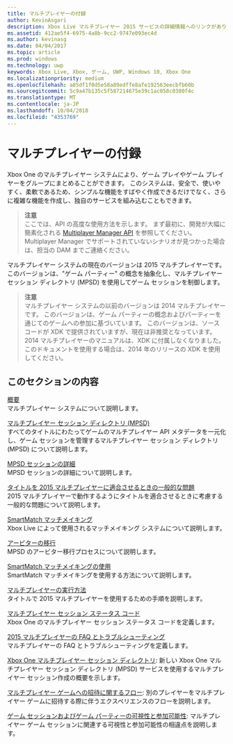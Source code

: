 ```yaml
---
title: マルチプレイヤーの付録
author: KevinAsgari
description: Xbox Live マルチプレイヤー 2015 サービスの詳細情報へのリンクがあります。
ms.assetid: 412ae5f4-6975-4a8b-9cc2-9747e093ec4d
ms.author: kevinasg
ms.date: 04/04/2017
ms.topic: article
ms.prod: windows
ms.technology: uwp
keywords: Xbox Live, Xbox, ゲーム, UWP, Windows 10, Xbox One
ms.localizationpriority: medium
ms.openlocfilehash: a85df1f0d5e58a89edffe8afe192563eecbfb60b
ms.sourcegitcommit: 5c9a47b135c5f587214675e39c1ac058c0380f4c
ms.translationtype: MT
ms.contentlocale: ja-JP
ms.lasthandoff: 10/04/2018
ms.locfileid: "4353769"
---
```

# <a name="multiplayer-appendix"></a>マルチプレイヤーの付録

Xbox One のマルチプレイヤー システムにより、ゲーム プレイやゲーム プレイヤーをグループにまとめることができます。 このシステムは、安全で、使いやすく、柔軟であるため、シンプルな機能をすばやく作成できるだけでなく、さらに複雑な機能を作成し、独自のサービスを組み込むこともできます。

> **注意**  
ここでは、API の高度な使用方法を示します。  まず最初に、開発が大幅に簡素化される [Multiplayer Manager API](../multiplayer-manager.md) を参照してください。  Multiplayer Manager でサポートされていないシナリオが見つかった場合は、担当の DAM までご連絡ください。

マルチプレイヤー システムの現在のバージョンは 2015 マルチプレイヤーです。 このバージョンは、"ゲーム パーティー" の概念を抽象化し、マルチプレイヤー セッション ディレクトリ (MPSD) を使用してゲーム セッションを制御します。

> **注意**  
マルチプレイヤー システムの以前のバージョンは 2014 マルチプレイヤーです。 このバージョンは、ゲーム パーティーの概念およびパーティーを通じてのゲームへの参加に基づいています。 このバージョンは、ソース コードが XDK で提供されていますが、現在は非推奨となっています。 2014 マルチプレイヤーのマニュアルは、XDK に付属しなくなりました。 このドキュメントを使用する場合は、2014 年のリリースの XDK を使用してください。


## <a name="in-this-section"></a>このセクションの内容

[概要](introduction-to-the-multiplayer-system.md)  
マルチプレイヤー システムについて説明します。

[マルチプレイヤー セッション ディレクトリ (MPSD)](multiplayer-session-directory.md)  
すべてのタイトルにわたってゲームのマルチプレイヤー API メタデータを一元化し、ゲーム セッションを管理するマルチプレイヤー セッション ディレクトリ (MPSD) について説明します。

[MPSD セッションの詳細](mpsd-session-details.md)  
MPSD セッションの詳細について説明します。

[タイトルを 2015 マルチプレイヤーに適合させるときの一般的な問題](common-issues-when-adapting-multiplayer.md)  
2015 マルチプレイヤーで動作するようにタイトルを適合させるときに考慮する一般的な問題について説明します。

[SmartMatch マッチメイキング](smartmatch-matchmaking.md)  
Xbox Live によって使用されるマッチメイキング システムについて説明します。

[アービターの移行](migrating-an-arbiter.md)  
MPSD のアービター移行プロセスについて説明します。

[SmartMatch マッチメイキングの使用](using-smartmatch-matchmaking.md)  
SmartMatch マッチメイキングを使用する方法について説明します。

[マルチプレイヤーの実行方法](multiplayer-how-tos.md)  
タイトルで 2015 マルチプレイヤーを使用するための手順を説明します。

[マルチプレイヤー セッション ステータス コード](multiplayer-session-status-codes.md)  
Xbox One のマルチプレイヤー セッション ステータス コードを定義します。

[2015 マルチプレイヤーの FAQ とトラブルシューティング](multiplayer-2015-faq.md)  
マルチプレイヤーの FAQ とトラブルシューティングを定義します。

[Xbox One マルチプレイヤー セッション ディレクトリ](xbox-one-multiplayer-session-directory.md): 新しい Xbox One マルチプレイヤー セッション ディレクトリ (MPSD) サービスを使用するマルチプレイヤー セッション作成の概要を示します。

[マルチプレイヤー ゲームへの招待に関するフロー](flows-for-multiplayer-game-invites.md): 別のプレイヤーをマルチプレイヤー ゲームに招待する際に伴うエクスペリエンスのフローを説明します。

[ゲーム セッションおよびゲーム パーティーの可視性と参加可能性](game-session-and-game-party-visibility-and-joinability.md): マルチプレイヤー ゲーム セッションに関連する可視性と参加可能性の相違点を説明します。
